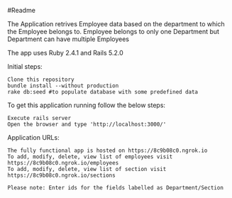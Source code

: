 #Readme

The Application retrives Employee data based on the department to which the Employee belongs to.
Employee belongs to only one Department but Department can have multiple Employees


The app uses Ruby 2.4.1 and Rails 5.2.0

Initial steps:

    Clone this repository
    bundle install --without production
    rake db:seed #to populate database with some predefined data

To get this application running follow the below steps:

    Execute rails server
    Open the browser and type 'http://localhost:3000/'

Application URLs:

    The fully functional app is hosted on https://8c9b08c0.ngrok.io
    To add, modify, delete, view list of employees visit https://8c9b08c0.ngrok.io/employees
    To add, modify, delete, view list of section visit https://8c9b08c0.ngrok.io/sections

    Please note: Enter ids for the fields labelled as Department/Section
